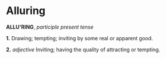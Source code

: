 # Alluring

**ALLU'RING**, _participle present tense_

**1.** Drawing; tempting; inviting by some real or apparent good.

**2.** _adjective_ Inviting; having the quality of attracting or tempting.